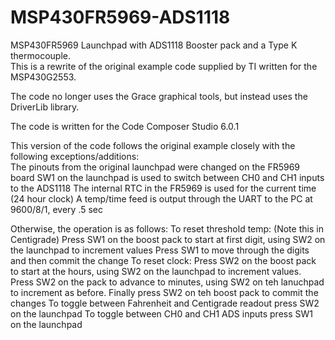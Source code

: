 MSP430FR5969-ADS1118
====================

MSP430FR5969 Launchpad with ADS1118 Booster pack and a Type K thermocouple.  
This is a rewrite of the original example code supplied by TI written for the MSP430G2553.

The code no longer uses the Grace graphical tools, but instead uses the DriverLib library.

The code is written for the Code Composer Studio 6.0.1

This version of the code follows the original example closely with the following exceptions/additions:  
     The pinouts from the original launchpad were changed on the FR5969 board
     SW1 on the launchpad is used to switch between CH0 and CH1 inputs to the ADS1118
     The internal RTC in the FR5969 is used for the current time (24 hour clock)
     A temp/time feed is output through the UART to the PC at 9600/8/1, every .5 sec
     
Otherwise, the operation is as follows:
    To reset threshold temp: (Note this in Centigrade)
       Press SW1 on the boost pack to start at first digit, using SW2 on the launchpad to increment values
       Press SW1 to move through the digits and then commit the change
    To reset clock:
       Press SW2 on the boost pack to start at the hours, using SW2 on the launchpad to increment values.
       Press SW2 on the pack to advance to minutes, using SW2 on teh lanuchpad to increment as before.
       Finally press SW2 on teh boost pack to commit the changes
    To toggle between Fahrenheit and Centigrade readout press SW2 on the launchpad
    To toggle between CH0 and CH1 ADS inputs press SW1 on the launchpad
       
